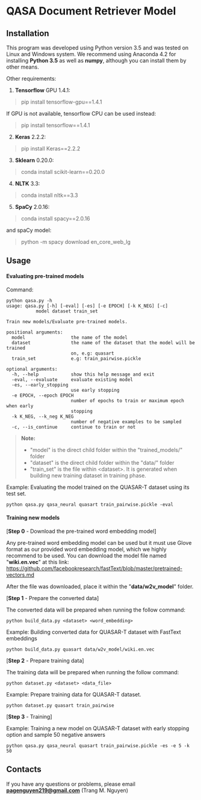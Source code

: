 **QASA Document Retriever Model**
================

Installation
---------------

This program was developed using Python version 3.5 and was tested on Linux and Windows system.
We recommend using Anaconda 4.2 for installing **Python 3.5** as well as **numpy**, although you can install them by other means.

Other requirements:

1. **Tensorflow** GPU 1.4.1:

> pip install tensorflow-gpu==1.4.1

If GPU is not available, tensorflow CPU can be used instead:
> pip install tensorflow==1.4.1

2. **Keras** 2.2.2:
> pip install Keras==2.2.2

3. **Sklearn** 0.20.0:
> conda install scikit-learn==0.20.0

4. **NLTK** 3.3:
> conda install nltk==3.3

5. **SpaCy** 2.0.16:
> conda install spacy==2.0.16

and spaCy model:
> python -m spacy download en_core_web_lg

Usage
---------

#### **Evaluating pre-trained models**
Command:

    python qasa.py -h
    usage: qasa.py [-h] [-eval] [-es] [-e EPOCH] [-k K_NEG] [-c]
               model dataset train_set

    Train new models/Evaluate pre-trained models.

    positional arguments:
      model                 the name of the model
      dataset               the name of the dataset that the model will be trained
                            on, e.g: quasart
      train_set             e.g: train_pairwise.pickle

    optional arguments:
      -h, --help            show this help message and exit
      -eval, --evaluate     evaluate existing model
      -es, --early_stopping
                            use early stopping
      -e EPOCH, --epoch EPOCH
                            number of epochs to train or maximum epoch when early
                            stopping
      -k K_NEG, --k_neg K_NEG
                            number of negative examples to be sampled
      -c, --is_continue     continue to train or not

> **Note:**
> - "model" is the direct child folder within the "trained_models/" folder
> - "dataset" is the direct child folder within the "data/" folder
> - "train_set" is the file within \<dataset\>. It is generated when building new training dataset in training phase.

Example: Evaluating the model trained on the QUASAR-T dataset using its test set.

    python qasa.py qasa_neural quasart train_pairwise.pickle -eval

#### **Training new models**
[**Step 0** - Download the pre-trained word embedding model]

Any pre-trained word embedding model can be used but it must use Glove format as our provided word embedding model, which we highly recommend to be used. You can download the model file named "**wiki.en.vec**" at this link: https://github.com/facebookresearch/fastText/blob/master/pretrained-vectors.md

After the file was downloaded, place it within the "**data/w2v_model**" folder.

[**Step 1** - Prepare the converted data]

The converted data will be prepared when running the follow command:

    python build_data.py <dataset> <word_embedding> 

Example: Building converted data for QUASAR-T dataset with FastText embeddings
  
    python build_data.py quasart data/w2v_model/wiki.en.vec

[**Step 2** - Prepare training data]

The training data will be prepared when running the follow command:

    python dataset.py <dataset> <data_file> 

Example: Prepare training data for QUASAR-T dataset.

    python dataset.py quasart train_pairwise

[**Step 3** - Training]

Example: Training a new model on QUASAR-T dataset with early stopping option and sample 50 negative answers

    python qasa.py qasa_neural quasart train_pairwise.pickle -es -e 5 -k 50


Contacts
------------

If you have any questions or problems, please email **pagenguyen219@gmail.com** (Trang M. Nguyen)
